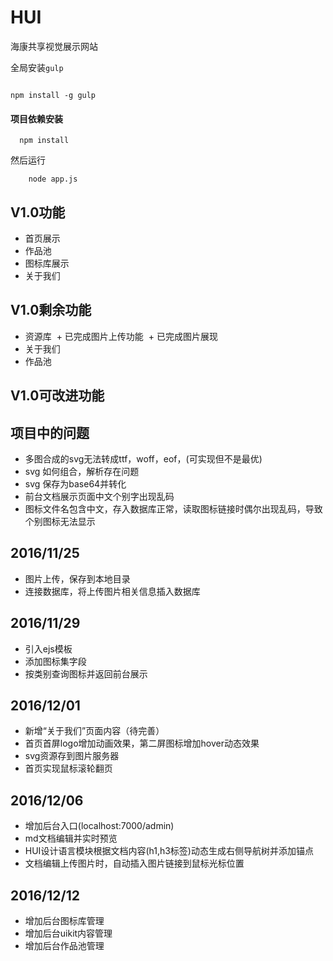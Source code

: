 # HUI

海康共享视觉展示网站

全局安装`gulp`
```

npm install -g gulp
```

#### 项目依赖安装

```
  npm install
```

然后运行
```
    node app.js
```
## V1.0功能

- 首页展示
- 作品池 
- 图标库展示
- 关于我们

## V1.0剩余功能

- 资源库
  + 已完成图片上传功能
  + 已完成图片展现
- 关于我们
- 作品池


## V1.0可改进功能


## 项目中的问题

* 多图合成的svg无法转成ttf，woff，eof，(可实现但不是最优)
* svg 如何组合，解析存在问题
* svg 保存为base64并转化
* 前台文档展示页面中文个别字出现乱码 
* 图标文件名包含中文，存入数据库正常，读取图标链接时偶尔出现乱码，导致个别图标无法显示


## 2016/11/25

* 图片上传，保存到本地目录
* 连接数据库，将上传图片相关信息插入数据库

## 2016/11/29

* 引入ejs模板
* 添加图标集字段
* 按类别查询图标并返回前台展示

## 2016/12/01
* 新增“关于我们”页面内容（待完善）
* 首页首屏logo增加动画效果，第二屏图标增加hover动态效果
* svg资源存到图片服务器
* 首页实现鼠标滚轮翻页

## 2016/12/06
* 增加后台入口(localhost:7000/admin)
* md文档编辑并实时预览
* HUI设计语言模块根据文档内容(h1,h3标签)动态生成右侧导航树并添加锚点
* 文档编辑上传图片时，自动插入图片链接到鼠标光标位置

## 2016/12/12
* 增加后台图标库管理
* 增加后台uikit内容管理
* 增加后台作品池管理
